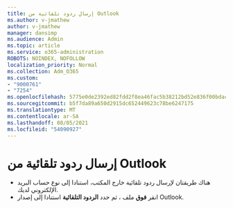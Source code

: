 ```yaml
---
title: إرسال ردود تلقائية من Outlook
ms.author: v-jmathew
author: v-jmathew
manager: dansimp
ms.audience: Admin
ms.topic: article
ms.service: o365-administration
ROBOTS: NOINDEX, NOFOLLOW
localization_priority: Normal
ms.collection: Adm_O365
ms.custom:
- "9000761"
- "7254"
ms.openlocfilehash: 5775e0de2392ed82fdd2f8ea46fac5b38212bd52e836f00bdac68b24e31639ba
ms.sourcegitcommit: b5f7da89a650d2915dc652449623c78be6247175
ms.translationtype: MT
ms.contentlocale: ar-SA
ms.lasthandoff: 08/05/2021
ms.locfileid: "54090927"
---
```

# <a name="sending-automatic-replies-from-outlook"></a>إرسال ردود تلقائية من Outlook

- هناك طريقتان لإرسال ردود تلقائية خارج المكتب، استنادا إلى نوع حساب البريد الإلكتروني لديك.
- انقر **فوق** ملف ، ثم حدد **الردود التلقائية** استنادا إلى إصدار Outlook.

